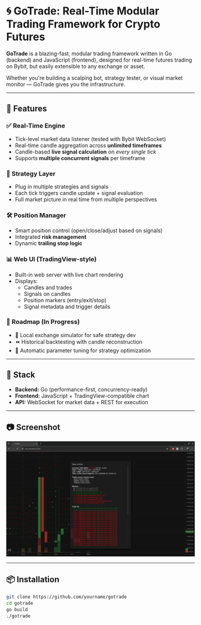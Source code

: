 # 🌀 GoTrade: Real-Time Modular Trading Framework for Crypto Futures

**GoTrade** is a blazing-fast, modular trading framework written in Go (backend) and JavaScript (frontend), designed for real-time futures trading on Bybit, but easily extensible to any exchange or asset.

Whether you're building a scalping bot, strategy tester, or visual market monitor — GoTrade gives you the infrastructure.

---

## 🚀 Features

### ✅ Real-Time Engine

- Tick-level market data listener (tested with Bybit WebSocket)
- Real-time candle aggregation across **unlimited timeframes**
- Candle-based **live signal calculation** on *every single tick*
- Supports **multiple concurrent signals** per timeframe

### 🧠 Strategy Layer

- Plug in multiple strategies and signals
- Each tick triggers candle update + signal evaluation
- Full market picture in real time from multiple perspectives

### 🛠️ Position Manager

- Smart position control (open/close/adjust based on signals)
- Integrated **risk management**
- Dynamic **trailing stop logic**

### 📊 Web UI (TradingView-style)

- Built-in web server with live chart rendering
- Displays:
    - Candles and trades
    - Signals on candles
    - Position markers (entry/exit/stop)
    - Signal metadata and trigger details

### 🔮 Roadmap (In Progress)

- 🔁 Local exchange simulator for safe strategy dev
- ⏪ Historical backtesting with candle reconstruction
- 🧪 Automatic parameter tuning for strategy optimization

---

## 🧩 Stack

- **Backend:** Go (performance-first, concurrency-ready)
- **Frontend:** JavaScript + TradingView-compatible chart
- **API:** WebSocket for market data + REST for execution

---

## 📷 Screenshot

![Preview of GoTrade in action](./screenshot.png)

---

## 📦 Installation

```bash
git clone https://github.com/yourname/gotrade
cd gotrade
go build
./gotrade
